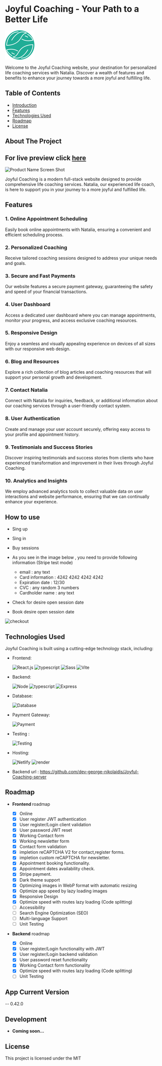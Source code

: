 <!-- Icons -->

[React-url]: https://reactjs.org/

# Joyful Coaching - Your Path to a Better Life

![Joyful Coaching Logo](/src/assets/img/logo.svg)

Welcome to the Joyful Coaching website, your destination for personalized life coaching services with Natalia. Discover a wealth of features and benefits to enhance your journey towards a more joyful and fulfilling life.

## Table of Contents

- [Introduction](#introduction)
- [Features](#features)
- [Technologies Used](#technologies-used)
- [Roadmap](#roadmap)
- [License](#license)

<!-- ABOUT THE PROJECT -->

## About The Project

## For live preview click <strong>[here](https://joyful-coaching.netlify.app)</strong>

![Product Name Screen Shot](https://res.cloudinary.com/dsrzlxnkc/image/upload/v1697980092/Joyful%20Coaching/home_j42nhw.webp)

Joyful Coaching is a modern full-stack website designed to provide comprehensive life coaching services. Natalia, our experienced life coach, is here to support you in your journey to a more joyful and fulfilled life.

## Features

### 1. Online Appointment Scheduling

Easily book online appointments with Natalia, ensuring a convenient and efficient scheduling process.

### 2. Personalized Coaching

Receive tailored coaching sessions designed to address your unique needs and goals.

### 3. Secure and Fast Payments

Our website features a secure payment gateway, guaranteeing the safety and speed of your financial transactions.

### 4. User Dashboard

Access a dedicated user dashboard where you can manage appointments, monitor your progress, and access exclusive coaching resources.

### 5. Responsive Design

Enjoy a seamless and visually appealing experience on devices of all sizes with our responsive web design.

### 6. Blog and Resources

Explore a rich collection of blog articles and coaching resources that will support your personal growth and development.

### 7. Contact Natalia

Connect with Natalia for inquiries, feedback, or additional information about our coaching services through a user-friendly contact system.

### 8. User Authentication

Create and manage your user account securely, offering easy access to your profile and appointment history.

### 9. Testimonials and Success Stories

Discover inspiring testimonials and success stories from clients who have experienced transformation and improvement in their lives through Joyful Coaching.

### 10. Analytics and Insights

We employ advanced analytics tools to collect valuable data on user interactions and website performance, ensuring that we can continually enhance your experience.

## How to use

- Sing up
- Sing in
- Buy sessions

- As you see in the image below , you need to provide following information (Stripe test mode)

  - email : any text
  - Card information : 4242 4242 4242 4242
  - Expiration date : 12/30
  - CVC : any random 3 numbers
  - Cardholder name : any text

- Check for desire open session date
- Book desire open session date

![checkout](https://res.cloudinary.com/dsrzlxnkc/image/upload/v1697979910/Joyful%20Coaching/checkout_jbdywm.webp)

## Technologies Used

Joyful Coaching is built using a cutting-edge technology stack, including:

- Frontend: <div> ![React.js](https://img.shields.io/badge/React-20232A?style=for-the-badge&logo=react&logoColor=61DAFB) ![typescript](https://img.shields.io/badge/TypeScript-007ACC?style=for-the-badge&logo=typescript&logoColor=white) ![Sass](https://img.shields.io/badge/Sass-CC6699?style=for-the-badge&logo=sass&logoColor=white) ![Vite](https://img.shields.io/badge/Vite-B73BFE?style=for-the-badge&logo=vite&logoColor=FFD62E)</div>

- Backend: <div> ![Node](https://img.shields.io/badge/Node%20js-339933?style=for-the-badge&logo=nodedotjs&logoColor=white) ![typescript](https://img.shields.io/badge/TypeScript-007ACC?style=for-the-badge&logo=typescript&logoColor=white) ![Express](https://img.shields.io/badge/Express%20js-000000?style=for-the-badge&logo=express&logoColor=white)</div>
- Database: <div>![Database](https://img.shields.io/badge/PostgreSQL-316192?style=for-the-badge&logo=postgresql&logoColor=white) </div>
- Payment Gateway: <div> ![Payment](https://img.shields.io/badge/Stripe-626CD9?style=for-the-badge&logo=Stripe&logoColor=white)</div>
- Testing : <div> ![Testing](https://img.shields.io/badge/Jest-C21325?style=for-the-badge&logo=jest&logoColor=white)</div>
- Hosting:<div>
![Netlify](https://img.shields.io/badge/Netlify-00C7B7?style=for-the-badge&logo=netlify&logoColor=white)
![render](https://img.shields.io/badge/Render-46E3B7?style=for-the-badge&logo=render&logoColor=white)
</div>

- Backend url : https://github.com/dev-george-nikolaidis/Joyful-Coaching-server

<!-- ROADMAP -->

## Roadmap

- <strong>Frontend </strong>roadmap

  - [x] Online
  - [x] User register JWT authentication
  - [x] User register/Login client validation
  - [x] User password JWT reset
  - [x] Working Contact form
  - [x] Working newsletter form
  - [x] Contact form validation
  - [x] impletion reCAPTCHA V2 for contact,register forms.
  - [x] impletion custom reCAPTCHA for newsletter.
  - [x] Appointment booking functionality.
  - [x] Appointment dates availability check.
  - [x] Stripe payment.
  - [x] Dark theme support
  - [x] Optimizing images in WebP format with automatic resizing
  - [x] Optimize app speed by lazy loading images
  - [x] Responsive Design
  - [x] Optimize speed with routes lazy loading (Code splitting)
  - [ ] Accessibility
  - [ ] Search Engine Optimization (SEO)
  - [ ] Multi-language Support
  - [ ] Unit Testing

- <strong>Backend</strong> roadmap

  - [x] Online
  - [x] User register/Login functionality with JWT
  - [x] User register/Login backend validation
  - [x] User password reset functionality
  - [x] Working Contact form functionality
  - [x] Optimize speed with routes lazy loading (Code splitting)
  - [ ] Unit Testing

## App Current Version

-- 0.42.0

## Development

- <strong>Coming soon... </strong>

## License

This project is licensed under the MIT

<!-- ## Contact

If you have questions or need assistance, our support team can be reached at [support@joyfulcoaching.com](mailto:support@joyfulcoaching.com). We are excited to assist you on your journey to a more joyful and fulfilling life!

Start your transformation with Joyful Coaching today. -->
